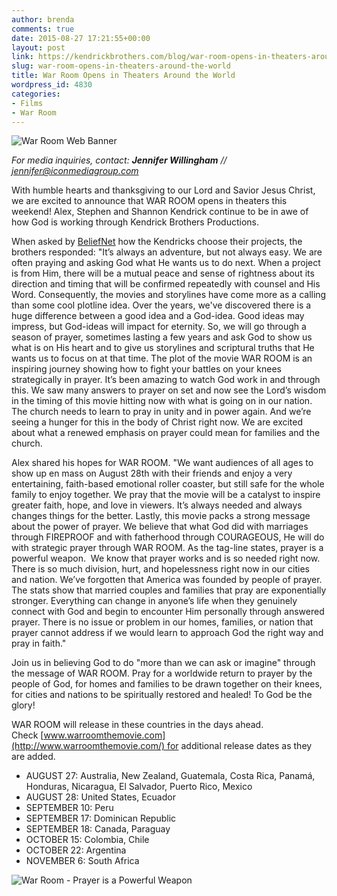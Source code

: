 ```yaml
---
author: brenda
comments: true
date: 2015-08-27 17:21:55+00:00
layout: post
link: https://kendrickbrothers.com/blog/war-room-opens-in-theaters-around-the-world/
slug: war-room-opens-in-theaters-around-the-world
title: War Room Opens in Theaters Around the World
wordpress_id: 4830
categories:
- Films
- War Room
---
```


![War Room Web Banner](https://kendrickbrothers.com/wp-content/uploads/2017/07/War-Room-Web-Banner.jpg)  




_For media inquiries, contact: **Jennifer Willingham** // [jennifer@iconmediagroup.com](mailto:jennifer@iconmediagroup.com)_





With humble hearts and thanksgiving to our Lord and Savior Jesus Christ, we are excited to announce that WAR ROOM opens in theaters this weekend! Alex, Stephen and Shannon Kendrick continue to be in awe of how God is working through Kendrick Brothers Productions.  
  






When asked by [BeliefNet](http://www.beliefnet.com/Entertainment/Movies/Articles/The-Film-War-Room-is-a-Call-to-Prayer.aspx) how the Kendricks choose their projects, the brothers responded: "It’s always an adventure, but not always easy. We are often praying and asking God what He wants us to do next. When a project is from Him, there will be a mutual peace and sense of rightness about its direction and timing that will be confirmed repeatedly with counsel and His Word. Consequently, the movies and storylines have come more as a calling than some cool plotline idea. Over the years, we've discovered there is a huge difference between a good idea and a God-idea. Good ideas may impress, but God-ideas will impact for eternity. So, we will go through a season of prayer, sometimes lasting a few years and ask God to show us what is on His heart and to give us storylines and scriptural truths that He wants us to focus on at that time. The plot of the movie WAR ROOM is an inspiring journey showing how to fight your battles on your knees strategically in prayer. It’s been amazing to watch God work in and through this. We saw many answers to prayer on set and now see the Lord’s wisdom in the timing of this movie hitting now with what is going on in our nation. The church needs to learn to pray in unity and in power again. And we’re seeing a hunger for this in the body of Christ right now. We are excited about what a renewed emphasis on prayer could mean for families and the church.  
  


Alex shared his hopes for WAR ROOM. "We want audiences of all ages to show up en mass on August 28th with their friends and enjoy a very entertaining, faith-based emotional roller coaster, but still safe for the whole family to enjoy together. We pray that the movie will be a catalyst to inspire greater faith, hope, and love in viewers. It’s always needed and always changes things for the better. Lastly, this movie packs a strong message about the power of prayer. We believe that what God did with marriages through FIREPROOF and with fatherhood through COURAGEOUS, He will do with strategic prayer through WAR ROOM. As the tag-line states, prayer is a powerful weapon.  We know that prayer works and is so needed right now. There is so much division, hurt, and hopelessness right now in our cities and nation. We’ve forgotten that America was founded by people of prayer. The stats show that married couples and families that pray are exponentially stronger. Everything can change in anyone’s life when they genuinely connect with God and begin to encounter Him personally through answered prayer. There is no issue or problem in our homes, families, or nation that prayer cannot address if we would learn to approach God the right way and pray in faith."  
  


Join us in believing God to do "more than we can ask or imagine" through the message of WAR ROOM. Pray for a worldwide return to prayer by the people of God, for homes and families to be drawn together on their knees, for cities and nations to be spiritually restored and healed! To God be the glory!  
  


WAR ROOM will release in these countries in the days ahead. Check [www.warroomthemovie.com](http://www.warroomthemovie.com/) for additional release dates as they are added.  
  


  * AUGUST 27: Australia, New Zealand, Guatemala, Costa Rica, Panamá, Honduras, Nicaragua, El Salvador, Puerto Rico, Mexico
  * AUGUST 28: United States, Ecuador
  * SEPTEMBER 10: Peru
  * SEPTEMBER 17: Dominican Republic
  * SEPTEMBER 18: Canada, Paraguay
  * OCTOBER 15: Colombia, Chile
  * OCTOBER 22: Argentina
  * NOVEMBER 6: South Africa
  


  
![War Room - Prayer is a Powerful Weapon](https://kendrickbrothers.com/wp-content/uploads/2017/07/War-Room-Prayer-Is-A-Powerful-Weapon.jpg)
